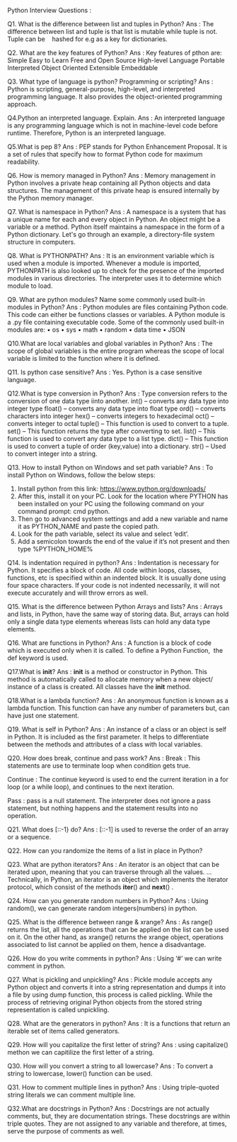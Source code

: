 Python Interview Questions :

Q1. What is the difference between list and tuples in Python?
Ans : The difference between list and tuple is that list is mutable while tuple is not. Tuple can be    hashed for e.g as a key for dictionaries.

Q2. What are the key features of Python?
Ans : Key features of pthon are:
Simple
Easy to Learn
Free and Open Source
High-level Language
Portable
            Interpreted
Object Oriented
Extensible
Embeddable

Q3. What type of language is python? Programming or scripting?
Ans : Python is scripting, general-purpose, high-level, and interpreted programming language. It also provides the object-oriented programming approach.

Q4.Python an interpreted language. Explain.
Ans : An interpreted language is any programming language which is not in machine-level code before runtime. Therefore, Python is an interpreted language.

Q5.What is pep 8?
Ans : PEP stands for Python Enhancement Proposal. It is a set of rules that specify how to format Python code for maximum readability.

Q6. How is memory managed in Python?
Ans : Memory management in Python involves a private heap containing all Python objects and data structures. The management of this private heap is ensured internally by the Python memory manager.

Q7. What is namespace in Python?
Ans : A namespace is a system that has a unique name for each and every object in Python. An object might be a variable or a method. Python itself maintains a namespace in the form of a Python dictionary. Let's go through an example, a directory-file system structure in computers.



Q8. What is PYTHONPATH?
Ans : It is an environment variable which is used when a module is imported. Whenever a module is imported, PYTHONPATH is also looked up to check for the presence of the imported modules in various directories. The interpreter uses it to determine which module to load.

Q9. What are python modules? Name some commonly used built-in modules in Python?
Ans : Python modules are files containing Python code. This code can either be functions classes or variables. A Python module is a .py file containing executable code.
Some of the commonly used built-in modules are:
    • os
    • sys
    • math
    • random
    • data time
    • JSON

Q10.What are local variables and global variables in Python?
Ans : The scope of global variables is the entire program whereas the scope of local variable is limited to the function where it is defined.

Q11. Is python case sensitive?
Ans : Yes. Python is a case sensitive language.

Q12.What is type conversion in Python?
Ans : Type conversion refers to the conversion of one data type iinto another.
int() – converts any data type into integer type
float() – converts any data type into float type
ord() – converts characters into integer
hex() – converts integers to hexadecimal
oct() – converts integer to octal
tuple() – This function is used to convert to a tuple.
set() – This function returns the type after converting to set.
list() – This function is used to convert any data type to a list type.
dict() – This function is used to convert a tuple of order (key,value) into a dictionary.
str() – Used to convert integer into a string.

Q13. How to install Python on Windows and set path variable?
Ans : To install Python on Windows, follow the below steps:

1. Install python from this link: https://www.python.org/downloads/
2. After this, install it on your PC. Look for the location where PYTHON has been installed on your PC using the following command on your command prompt: cmd python. 
3. Then go to advanced system settings and add a new variable and name it as PYTHON_NAME and paste the copied path.
4. Look for the path variable, select its value and select ‘edit’.
5. Add a semicolon towards the end of the value if it’s not present and then type %PYTHON_HOME%

Q14. Is indentation required in python?
Ans : Indentation is necessary for Python. It specifies a block of code. All code within loops, classes, functions, etc is specified within an indented block. It is usually done using four space characters. If your code is not indented necessarily, it will not execute accurately and will throw errors as well.

Q15. What is the difference between Python Arrays and lists?
Ans : Arrays and lists, in Python, have the same way of storing data. But, arrays can hold only a single data type elements whereas lists can hold any data type elements.

Q16. What are functions in Python?
Ans : A function is a block of code which is executed only when it is called. To define a Python Function,  the def keyword is used.

Q17.What is __init__?
Ans : __init__ is a method or constructor in Python. This method is automatically called to allocate memory when a new object/ instance of a class is created. All classes have the __init__ method.

Q18.What is a lambda function?
Ans : An anonymous function is known as a lambda function. This function can have any number of parameters but, can have just one statement.

Q19. What is self in Python?
Ans : An instance of a class or an object is self in Python. It is included as the first parameter. It helps to differentiate between the methods and attributes of a class with local variables.

Q20. How does break, continue and pass work?
Ans : Break : This statements are use to terminate loop when condition gets true.

 Continue : The continue keyword is used to end the current iteration in a for loop (or a while loop), and continues to the next iteration.

 Pass : pass is a null statement. The interpreter does not ignore a pass statement, but nothing happens and the statement results into no operation. 

Q21. What does [::-1} do?
Ans :  [::-1] is used to reverse the order of an array or a sequence.

Q22. How can you randomize the items of a list in place in Python?

Q23. What are python iterators?
Ans : An iterator is an object that can be iterated upon, meaning that you can traverse through all the values. ... Technically, in Python, an iterator is an object which implements the iterator protocol, which consist of the methods __iter__() and __next__() .

Q24. How can you generate random numbers in Python?
Ans : Using random(), we can generate random integers(numbers) in python.

Q25. What is the difference between range & xrange?
Ans : As range() returns the list, all the operations that can be applied on the list can be used on it. On the other hand, as xrange() returns the xrange object, operations associated to list cannot be applied on them, hence a disadvantage.

Q26. How do you write comments in python?
Ans : Using ‘#’ we can write comment in python.

Q27. What is pickling and unpickling?
Ans : Pickle module accepts any Python object and converts it into a string representation and dumps it into a file by using dump function, this process is called pickling. While the process of retrieving original Python objects from the stored string representation is called unpickling.

Q28. What are the generators in python?
Ans : It is a functions that return an iterable set of items called generators.

Q29. How will you capitalize the first letter of string?
Ans : using capitalize() methon we can capitilize the first letter of a string.

Q30. How will you convert a string to all lowercase?
Ans : To convert a string to lowercase, lower() function can be used.

Q31. How to comment multiple lines in python?
Ans : Using triple-quoted string literals we can comment multiple line.

Q32.What are docstrings in Python?
Ans : Docstrings are not actually comments, but, they are documentation strings. These docstrings are within triple quotes. They are not assigned to any variable and therefore, at times, serve the purpose of comments as well.


